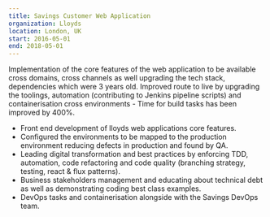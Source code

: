 ```yaml
---
title: Savings Customer Web Application
organization: Lloyds
location: London, UK
start: 2016-05-01 
end: 2018-05-01
---
```


Implementation of the core features of the web application to be available cross domains, cross channels as well upgrading the tech stack, dependencies which were 3 years old. Improved route to live by upgrading the toolings, automation (contributing to Jenkins pipeline scripts) and containerisation cross environments - Time for build tasks has been improved by 400%.
- Front end development of lloyds web applications core features.
- Configured the environments to be mapped to the production environment reducing defects in production and found by QA.
- Leading digital transformation and best practices by enforcing TDD, automation, code refactoring and code quality (branching strategy, testing, react & flux patterns).
- Business stakeholders management and educating about technical debt as well as demonstrating coding best class examples.
- DevOps tasks and containerisation alongside with the Savings DevOps team.
